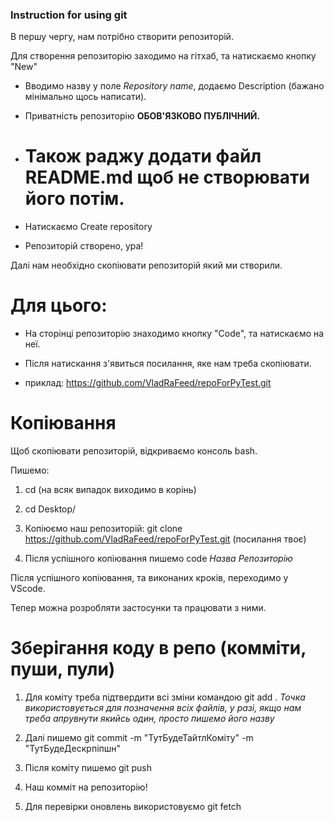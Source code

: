 ### Instruction for using git

В першу чергу, нам потрібно створити репозиторій.

Для створення репозиторію заходимо на гітхаб, та натискаємо кнопку "New"

- Вводимо назву у поле *Repository name*, додаємо Description (бажано мінімально щось написати).

- Приватність репозиторію <b>ОБОВ'ЯЗКОВО ПУБЛІЧНИЙ.</b>

- # Також раджу додати файл README.md щоб не створювати його потім.

- Натискаємо Create repository 

- Репозиторій створено, ура!

Далі нам необхідно скопіювати репозиторій який ми створили. 

#  Для цього:

- На сторінці репозиторію знаходимо кнопку "Code", та натискаємо на неї.

- Після натискання з'явиться посилання, яке нам треба скопіювати.

- приклад: https://github.com/VladRaFeed/repoForPyTest.git

# Копіювання

Щоб скопіювати репозиторій, відкриваємо консоль bash.

Пишемо:

1. cd (на всяк випадок виходимо в корінь)

2. cd Desktop/

3. Копіюємо наш репозиторій: git clone https://github.com/VladRaFeed/repoForPyTest.git (посилання твоє)

4. Після успішного копіювання пишемо code *Назва Репозиторію*

Після успішного копіювання, та виконаних кроків, переходимо у VScode.

Тепер можна розробляти застосунки та працювати з ними.

# Зберігання коду в репо (комміти, пуши, пули)

1. Для коміту треба підтвердити всі зміни командою git add . 
*Точка використовується для позначення всіх файлів, у разі, якщо нам треба апрувнути якийсь один, просто пишемо його назву*

2. Далі пишемо git commit -m "ТутБудеТайтлКоміту" -m "ТутБудеДескрпіпшн"

3. Після коміту пишемо git push

4. Наш комміт на репозиторію! 

5. Для перевірки оновлень використовуємо git fetch